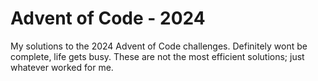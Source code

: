 # Advent of Code - 2024

My solutions to the 2024 Advent of Code challenges.
Definitely wont be complete, life gets busy.
These are not the most efficient solutions; just whatever worked for me.
